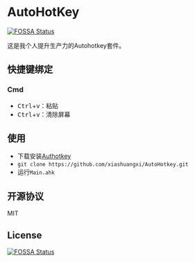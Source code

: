 # AutoHotKey
[![FOSSA Status](https://app.fossa.com/api/projects/git%2Bgithub.com%2Fxiashuangxi%2FAutoHotKey.svg?type=shield)](https://app.fossa.com/projects/git%2Bgithub.com%2Fxiashuangxi%2FAutoHotKey?ref=badge_shield)


这是我个人提升生产力的Autohotkey套件。

## 快捷键绑定

### Cmd

* <kbd>Ctrl</kbd>+<kbd>v</kbd>：粘贴
* <kbd>Ctrl</kbd>+<kbd>v</kbd>：清除屏幕

## 使用

* 下载安装[Authotkey](https://autohotkey.com/)
* `git clone https://github.com/xiashuangxi/AutoHotkey.git`
* 运行`Main.ahk`

## 开源协议

MIT

## License
[![FOSSA Status](https://app.fossa.com/api/projects/git%2Bgithub.com%2Fxiashuangxi%2FAutoHotKey.svg?type=large)](https://app.fossa.com/projects/git%2Bgithub.com%2Fxiashuangxi%2FAutoHotKey?ref=badge_large)